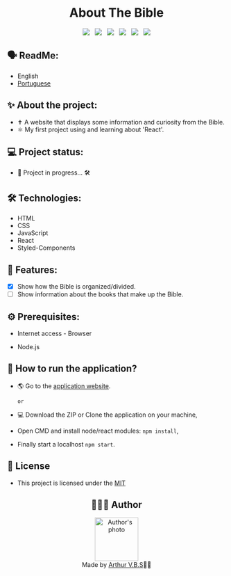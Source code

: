 <h1 align="center">About The Bible</h1>

<div align="center">
  <img src="https://img.shields.io/badge/License-MIT-000?style=social&logo=json&logoColor=469BD2">
  &nbsp;
  <img src="https://img.shields.io/badge/GitHub-000?style=social&logo=github&logoColor=469BD2">
  &nbsp;
  <img src="https://img.shields.io/badge/HTML-000?style=social&logo=html5&logoColor=469BD2">
  &nbsp;
  <img src="https://img.shields.io/badge/CSS-000?style=social&logo=css3&logoColor=469BD2">
  &nbsp;
  <img src="https://img.shields.io/badge/JavaScript-000?style=social&logo=javascript&logoColor=469BD2">
  &nbsp;
  <img src="https://img.shields.io/badge/React-000?style=social&logo=react&logoColor=469BD2">
</div>

## 🗣️ ReadMe:

- English
- [Portuguese](https://github.com/ArthurVBS/AboutTheBible/blob/main/README-pt.md)

## ✨ About the project:

- ✝️ A website that displays some information and curiosity from the Bible.
- ⚛️ My first project using and learning about 'React'. 

## 💻 Project status:

- 🚧 Project in progress... 🛠️

## 🛠 Technologies:

- HTML
- CSS
- JavaScript
- React
- Styled-Components

## 📝 Features:

- [x] Show how the Bible is organized/divided.
- [ ] Show information about the books that make up the Bible.

## ⚙️ Prerequisites:

- Internet access - Browser

- Node.js

## 🚀 How to run the application?

- 🌎 Go to the [application website](https://arthurvbs.github.io/AboutTheBible/).

  `or`

- 💻 Download the ZIP or Clone the application on your machine,
- Open CMD and install node/react modules: `npm install`,
- Finally start a localhost `npm start`.

## 📝 License

- This project is licensed under the [MIT](https://github.com/ArthurVBS/AboutTheBible/blob/main/LICENSE)

<h2 align="center">👨🏽‍💻 Author</h2>
<div align="center">
  <img width="100px;" src="https://avatars.githubusercontent.com/u/84406367?v=4" alt="Author's photo"/>
  <br><span>Made by <a href="https://github.com/ArthurVBS" target="_blank" rel="external">Arthur V.B.S</a>✌🏽</span>
</div>
